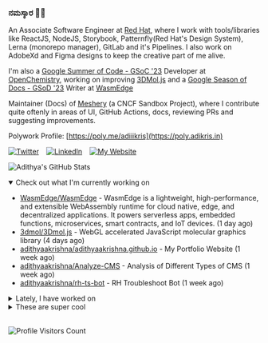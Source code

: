 ### ನಮಸ್ಕಾರ 🙏🏼
  
An Associate Software Engineer at [Red Hat](https://www.redhat.com), where I work with tools/libraries like ReactJS, NodeJS, Storybook, Patternfly(Red Hat's Design System), Lerna (monorepo manager), GitLab and it's Pipelines. I also work on AdobeXd and Figma designs to keep the creative part of me alive.

I'm also a [Google Summer of Code - GSoC '23](https://summerofcode.withgoogle.com/) Developer at [OpenChemistry](https://openchemistry.org), working on improving [3DMol.js](https://github.com/3dmol/3Dmol.js) and a [Google Season of Docs - GSoD '23](https://developers.google.com/season-of-docs) Writer at [WasmEdge](https://github.com/WasmEdge)

Maintainer (Docs) of [Meshery](https://github.com/meshery) (a CNCF Sandbox Project), where I contribute quite oftenly in areas of UI, GitHub Actions, docs, reviewing PRs and suggesting improvements.

Polywork Profile: [https://poly.me/adiiikris](https://poly.adikris.in)

[![Twitter](https://img.shields.io/badge/-@adii_kris-%231DA1F2?style=for-the-badge&logo=twitter&logoColor=ffffff)](https:/twitter.adikris.in) &ensp;
[![LinkedIn](https://img.shields.io/badge/-Adithya%20Krishna-%230A67C3?style=for-the-badge&logo=linkedin&logoColor=ffffff)](https://linkedin.adikris.in/) &ensp;
[![My Website](https://img.shields.io/badge/-My%20Website-%230A67C3?style=for-the-badge)](https://adikris.in/)



![Adithya's GitHub Stats](https://github-readme-stats.vercel.app/api?username=adithyaakrishna&show_icons=true&hide_border=true&title_color=fff&icon_color=79ff97&text_color=9f9f9f&bg_color=151515)


<details open="true">
  <summary>Check out what I'm currently working on</summary>
  
  - [WasmEdge/WasmEdge](https://github.com/WasmEdge/WasmEdge) - WasmEdge is a lightweight, high-performance, and extensible WebAssembly runtime for cloud native, edge, and decentralized applications. It powers serverless apps, embedded functions, microservices, smart contracts, and IoT devices. (1 day ago)
  - [3dmol/3Dmol.js](https://github.com/3dmol/3Dmol.js) - WebGL accelerated JavaScript molecular graphics library (4 days ago)
  - [adithyaakrishna/adithyaakrishna.github.io](https://github.com/adithyaakrishna/adithyaakrishna.github.io) - My Portfolio Website (1 week ago)
  - [adithyaakrishna/Analyze-CMS](https://github.com/adithyaakrishna/Analyze-CMS) - Analysis of Different Types of CMS (1 week ago)
  - [adithyaakrishna/rh-ts-bot](https://github.com/adithyaakrishna/rh-ts-bot) - RH Troubleshoot Bot (1 week ago)
</details>

<details>
  <summary>Lately, I have worked on</summary>
  
  - [feat: improve readability and rendering of some components](https://github.com/documenso/documenso/pull/313) on [documenso/documenso](https://github.com/documenso/documenso) (today)
  - [feat: added sharp package for NextJS13 image optimizations](https://github.com/documenso/documenso/pull/310) on [documenso/documenso](https://github.com/documenso/documenso) (1 day ago)
  - [feat: pr title validator workflow](https://github.com/documenso/documenso/pull/308) on [documenso/documenso](https://github.com/documenso/documenso) (1 day ago)
  - [chore: optimize images](https://github.com/documenso/documenso/pull/307) on [documenso/documenso](https://github.com/documenso/documenso) (1 day ago)
  - [feat: added feature to show/hide password](https://github.com/documenso/documenso/pull/306) on [documenso/documenso](https://github.com/documenso/documenso) (1 day ago)
</details>

<details>
  <summary>These are super cool</summary>
  
  - [dchest/tweetnacl-js](https://github.com/dchest/tweetnacl-js) - Port of TweetNaCl cryptographic library to JavaScript (1 day ago)
  - [twpayne/chezmoi](https://github.com/twpayne/chezmoi) - Manage your dotfiles across multiple diverse machines, securely. (2 days ago)
  - [kdeldycke/awesome-falsehood](https://github.com/kdeldycke/awesome-falsehood) - 😱 Falsehoods Programmers Believe in (2 days ago)
  - [steven-tey/dub](https://github.com/steven-tey/dub) - An open-source link shortener with built-in analytics &#43; free custom domains. (2 days ago)
  - [shadcn-ui/ui](https://github.com/shadcn-ui/ui) - Beautifully designed components built with Radix UI and Tailwind CSS. (3 days ago)
</details>

<br> 

![Profile Visitors Count](https://profile-counter.glitch.me/adithyaakrishna/count.svg)
